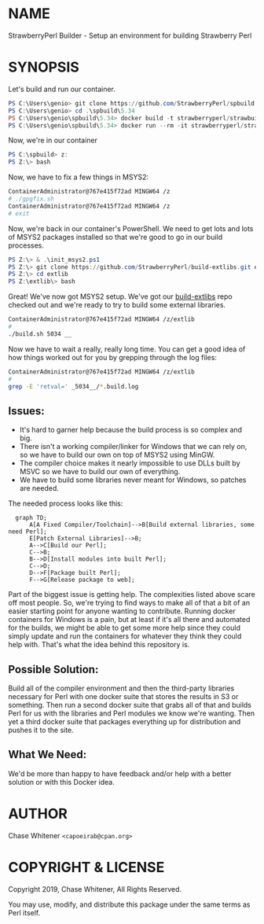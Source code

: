 # NAME

StrawberryPerl Builder - Setup an environment for building Strawberry Perl

# SYNOPSIS

Let's build and run our container.

```PowerShell
PS C:\Users\genio> git clone https://github.com/StrawberryPerl/spbuild.git .
PS C:\Users\genio> cd .\spbuild\5.34
PS C:\Users\genio\spbuild\5.34> docker build -t strawberryperl/strawbuild:latest -t strawberryperl/strawbuild:5.34 .
PS C:\Users\genio\spbuild\5.34> docker run --rm -it strawberryperl/strawbuild:latest powershell.exe
```

Now, we're in our container

```PowerShell
PS C:\spbuild> z:
PS Z:\> bash
```

Now, we have to fix a few things in MSYS2:

```bash
ContainerAdministrator@767e415f72ad MINGW64 /z
# ./gpgfix.sh
ContainerAdministrator@767e415f72ad MINGW64 /z
# exit
```

Now, we're back in our container's PowerShell. We need to get lots and lots of MSYS2 packages installed so that we're good to go in our build processes.

```PowerShell
PS Z:\> & .\init_msys2.ps1
PS Z:\> git clone https://github.com/StrawberryPerl/build-extlibs.git extlib
PS Z:\> cd extlib
PS Z:\extlib\> bash
```

Great! We've now got MSYS2 setup. We've got our [build-extlibs](https://github.com/StrawberryPerl/build-extlibs#building-libraries) repo checked out and we're ready to try to build some external libraries.

```bash
ContainerAdministrator@767e415f72ad MINGW64 /z/extlib
#
./build.sh 5034 __
```

Now we have to wait a really, really long time. You can get a good idea of how things worked out for you by grepping through the log files:

```bash
ContainerAdministrator@767e415f72ad MINGW64 /z/extlib
#
grep -E 'retval=' _5034__/*.build.log
```

## Issues:

* It's hard to garner help because the build process is so complex and big.
* There isn't a working compiler/linker for Windows that we can rely
on, so we have to build our own on top of MSYS2 using MinGW.
* The compiler choice makes it nearly impossible to use DLLs built by
MSVC so we have to build our own of everything.
* We have to build some libraries never meant for Windows, so patches are needed.

The needed process looks like this:

```mermaid
  graph TD;
      A[A Fixed Compiler/Toolchain]-->B[Build external libraries, some need Perl];
      E[Patch External Libraries]-->B;
      A-->C[Build our Perl];
      C-->B;
      B-->D[Install modules into built Perl];
      C-->D;
      D-->F[Package built Perl];
      F-->G[Release package to web];
```

Part of the biggest issue is getting help. The complexities listed
above scare off most people. So, we're trying to find ways to make all
of that a bit of an easier starting point for anyone wanting to
contribute. Running docker containers for Windows is a pain, but at
least if it's all there and automated for the builds, we might be able
to get some more help since they could simply update and run the
containers for whatever they think they could help with. That's what
the idea behind this repository is.

## Possible Solution:

Build all of the compiler environment and then the third-party
libraries necessary for Perl with one docker suite that stores the
results in S3 or something. Then run a second docker suite that grabs
all of that and builds Perl for us with the libraries and Perl modules
we know we're wanting. Then yet a third docker suite that packages
everything up for distribution and pushes it to the site.

## What We Need:

We'd be more than happy to have feedback and/or help with a better solution
or with this Docker idea.

# AUTHOR

Chase Whitener `<capoeirab@cpan.org>`

# COPYRIGHT & LICENSE

Copyright 2019, Chase Whitener, All Rights Reserved.

You may use, modify, and distribute this package under the
same terms as Perl itself.
